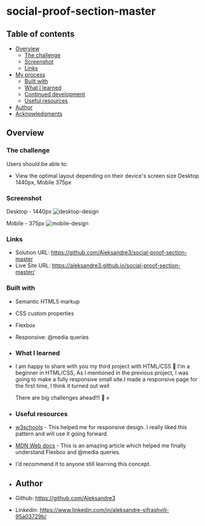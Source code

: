 # social-proof-section-master

## Table of contents

- [Overview](#overview)
  - [The challenge](#the-challenge)
  - [Screenshot](#screenshot)
  - [Links](#links)
- [My process](#my-process)
  - [Built with](#built-with)
  - [What I learned](#what-i-learned)
  - [Continued development](#continued-development)
  - [Useful resources](#useful-resources)
- [Author](#author)
- [Acknowledgments](#acknowledgments)

## Overview

### The challenge

Users should be able to:

- View the optimal layout depending on their device's screen size
Desktop 1440px, Mobile 375px

### Screenshot

Desktop - 1440px
![desktop-design](https://github.com/Aleksandre3/social-proof-section-master/assets/151461210/55950daa-1d40-44ec-8d70-a4d560edcd21)

Mobile - 375px 
![mobile-design](https://github.com/Aleksandre3/social-proof-section-master/assets/151461210/5cce559b-2e53-406e-a523-309927a2c439)

### Links

- Solution URL: https://github.com/Aleksandre3/social-proof-section-master
- Live Site URL: https://aleksandre3.github.io/social-proof-section-master/

### Built with

- Semantic HTML5 markup
- CSS custom properties
- Flexbox
- Responsive: @media queries

- ### What I learned

- I am happy to share with you my third project with HTML/CSS 🚀 I'm a beginner in HTML/CSS, As I mentioned in the previous project, I was going to make a fully responsive small site.I made a responsive page for the first time, I think it turned out well

  There are big challenges ahead!!! 🚀 ✊

- ### Useful resources

- [w3schools](https://www.w3schools.com/) - This helped me for responsive design. I really liked this pattern and will use it going forward.
- [MDN Web docs](https://developer.mozilla.org/en-US/docs/Web/CSS/CSS_media_queries) - This is an amazing article which helped me finally understand Flexbox and @media queries.
- I'd recommend it to anyone still learning this concept.

- ## Author

- Github: https://github.com/Aleksandre3
- Linkedin: https://www.linkedin.com/in/aleksandre-sifrashvili-95a03729b/

  
